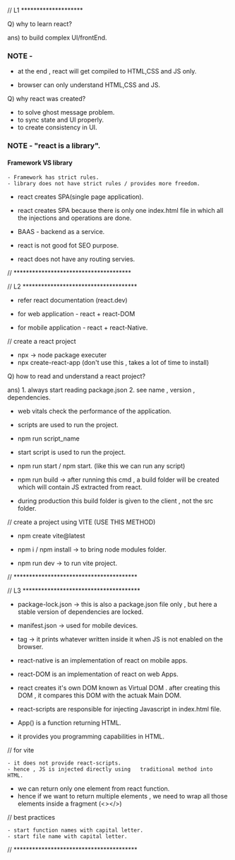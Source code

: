 // L1 ********************

Q) why to learn react?

ans) to build complex UI/frontEnd.

### NOTE - 
- at the end , react will get compiled to HTML,CSS and JS only.

- browser can only understand HTML,CSS and JS.

Q) why react was created?

- to solve ghost message problem.
- to sync state and UI properly.
- to create consistency in UI.

### NOTE - "react is a library".

#### Framework VS library

    - Framework has strict rules.
    - library does not have strict rules / provides more freedom.

- react creates SPA(single page application).

- react creates SPA because there is only one index.html file in which all the injections and operations are done.


- BAAS - backend as a service.

- react is not good fot SEO purpose.
- react does not have any routing servies.

// **************************************


// L2 *************************************

- refer react documentation (react.dev)

- for web application - react + react-DOM
- for mobile application - react + react-Native.

// create a react project

- npx -> node package executer
- npx create-react-app (don't use this , takes a lot of time to install)

Q) how to read and understand a react project?

ans) 1. always start reading package.json
     2. see name , version , dependencies.

- web vitals check the performance of the application.
- scripts are used to run the project.
- npm run script_name
- start script is used to run the project.
- npm run start / npm start. (like this we can run any script)

- npm run build -> after running this cmd , a build folder will be created which will contain JS extracted from react.

- during production this build folder is given to the client , not the src folder.

// create a project using VITE (USE THIS METHOD)

- npm create vite@latest

- npm i / npm install -> to bring node modules folder.

- npm run dev -> to run vite project.


// ****************************************


// L3 **************************************

- package-lock.json -> this is also a package.json file only , but here a stable version of dependencies are locked.

- manifest.json -> used for mobile devices.

- <noscript> tag -> it prints whatever written inside it when JS is not enabled on the browser.

- react-native is an implementation of react on mobile apps.

- react-DOM is an implementation of react on web Apps.

- react creates it's own DOM known as Virtual DOM . after creating this DOM , it compares this DOM with the actuak Main DOM.

- react-scripts are responsible for injecting Javascript in index.html file.

- App() is a function returning HTML.
- it provides you programming capabilities in HTML.

// for vite 

    - it does not provide react-scripts.
    - hence , JS is injected directly using   traditional method into HTML.

- we can return only one element from react function.
- hence if we want to return multiple elements , we need to wrap all those elements inside a fragment (<></>)

// best practices
    
    - start function names with capital letter.
    - start file name with capital letter.
    

// ****************************************